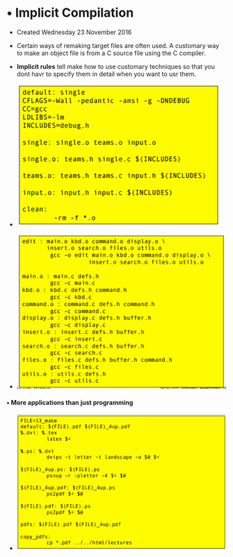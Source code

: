 # • Implicit Compilation

* Created Wednesday 23 November 2016



* Certain ways of remaking target files are often used. A customary way to make an object file is from a C source file using the C compiler.
* **Implicit rules** tell make how to use customary techniques so that you dont havr to specify them in detail when you want to usr them.



* ![](./Implicit_Compilation/pasted_image.png)
* ![](./Implicit_Compilation/pasted_image001.png)


#### • More applications than just programming


* ![](./Implicit_Compilation/pasted_image002.png)


